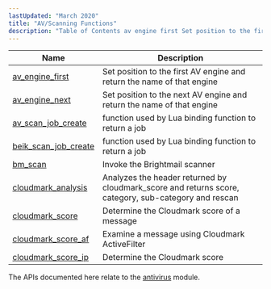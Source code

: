 ```yaml
---
lastUpdated: "March 2020"
title: "AV/Scanning Functions"
description: "Table of Contents av engine first Set position to the first AV engine and return the name of that engine av engine next Set position to the next AV engine and return the name of that engine av scan job create function used by Lua binding function to return a..."
---
```



| Name                                                                                                    | Description                                                                                          |
|---------------------------------------------------------------------------------------------------------|------------------------------------------------------------------------------------------------------|
| [av_engine_first](/momentum/3/3-api/apis-av-engine-first)           | Set position to the first AV engine and return the name of that engine                               |
| [av_engine_next](/momentum/3/3-api/apis-av-engine-next)             | Set position to the next AV engine and return the name of that engine                                |
| [av_scan_job_create](/momentum/3/3-api/apis-av-scan-job-create)     | function used by Lua binding function to return a job                                                |
| [beik_scan_job_create](/momentum/3/3-api/apis-beik-scan-job-create) | function used by Lua binding function to return a job                                                |
| [bm_scan](/momentum/3/3-api/apis-bm-scan)                           | Invoke the Brightmail scanner                                                                        |
| [cloudmark_analysis](/momentum/3/3-api/apis-cloudmark-analysis)     | Analyzes the header returned by cloudmark_score and returns score, category, sub-category and rescan |
| [cloudmark_score](/momentum/3/3-api/apis-cloudmark-score)           | Determine the Cloudmark score of a message                                                           |
| [cloudmark_score_af](/momentum/3/3-api/apis-cloudmark-score-af)     | Examine a message using Cloudmark ActiveFilter                                                       |
| [cloudmark_score_ip](/momentum/3/3-api/apis-cloudmark-score-ip)     | Determine the Cloudmark score                                                                        |

The APIs documented here relate to the [antivirus](/momentum/3/3-reference/3-reference-modules-antivirus) module.